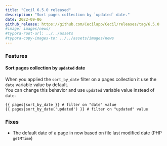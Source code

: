 ```yaml
---
title: "Cecil 6.5.0 released"
description: "Sort pages collection by `updated` date."
date: 2022-09-06
github_release: https://github.com/Cecilapp/Cecil/releases/tag/6.5.0
#image: images/news/
#typora-root-url: ../../assets
#typora-copy-images-to: ../../assets/images/news
---
```


### Features

#### Sort pages collection by `updated` date

When you applied the `sort_by_date` filter on a pages collection it use the `date` variable value by default.  
You can change this behavior and use `updated` variable value instead of `date`:

```twig
{{ pages|sort_by_date }} # filter on "date" value
{{ pages|sort_by_date('updated') }} # filter on "updated" value
```

### Fixes

- The default date of a page in now based on file last modified date (PHP `getMTime`)
